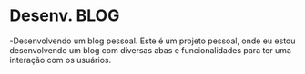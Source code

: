 # Desenv. BLOG

-Desenvolvendo um blog pessoal.
Este é um projeto pessoal, onde eu estou desenvolvendo um blog com diversas abas e funcionalidades para ter uma interação com os usuários.

